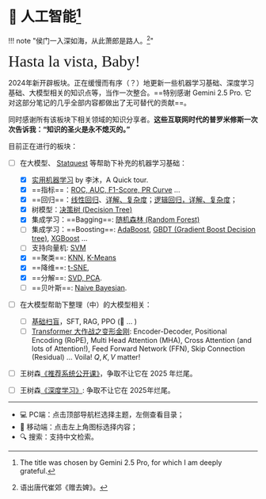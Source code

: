 # 🤖 人工智能[^1]

!!! note "侯门一入深如海，从此萧郎是路人。[^2]"

<font size = 6 face = "SnellRoundHand" >Hasta la vista, Baby!</font>

2024年新开辟板块。正在缓慢而有序（？）地更新一些机器学习基础、深度学习基础、大模型相关的知识点等，当作一次整合。==特别感谢 Gemini 2.5 Pro. 它对这部分笔记的几乎全部内容都做出了无可替代的贡献==。

同时感谢所有该板块下相关领域的知识分享者。**这些互联网时代的普罗米修斯一次次告诉我：“知识的圣火是永不熄灭的。”**

目前正在进行的板块：

- [ ] 在大模型、 [Statquest](https://space.bilibili.com/3546620985608836) 等帮助下补充的机器学习基础：
    - [x] [实用机器学习](./PracticalML/Notes.md) by 李沐，A Quick tour.
    - [x] ==指标==：[ROC, AUC, F1-Score, PR Curve](./StatLearnMethod/AUC.md) ... 
    - [x] ==回归==：[线性回归](./StatLearnMethod/Regression.md)、[详解、复杂度](./StatLearnMethod/LR_complex.md)；[逻辑回归，详解、复杂度](./StatLearnMethod/LogisReg_complex.md)；
    - [x] 树模型：[决策树 (Decision Tree)](./StatLearnMethod/DecisionTree.md)
    - [x] 集成学习：==Bagging==: [随机森林 (Random Forest)](./StatLearnMethod/RandomForest.md)
    - [ ] 集成学习：==Boosting==: [AdaBoost](./StatLearnMethod/AdaBoost.md), [GBDT (Gradient Boost Decision tree)](./StatLearnMethod/GBDT.md), [XGBoost](./StatLearnMethod/XGBoost.md) ... 
    - [ ] 支持向量机: [SVM](./StatLearnMethod/SVM.md)
    - [x] ==聚类==: [KNN](./StatLearnMethod/KNN.md), [K-Means](./StatLearnMethod/Kmeans.md)
    - [x] ==降维==: [t-SNE](./StatLearnMethod/t-SNE.md),
    - [x] ==分解==: [SVD, PCA](./StatLearnMethod/SVD.md).
    - [ ] ==贝叶斯==: [Naive Bayesian](./StatLearnMethod/NaiveBayesian.md).
- [ ] 在大模型帮助下整理（中）的大模型相关：
    - [ ] [基础扫盲](./LLM_app.md)，SFT, RAG, PPO (🐌  ... )
    - [ ] [Transformer 大作战之变形金刚](./Transformer.md): Encoder-Decoder, Positional Encoding (RoPE), Multi Head Attention (MHA), Cross Attention (and lots of Attention!), Feed Forward Network (FFN), Skip Connection (Residual) ... Voila! $Q, K, V$ matter!
- [ ] 王树森[《推荐系统公开课》](https://www.bilibili.com/video/BV1HZ421U77y)，争取不让它在 2025 年烂尾。
- [ ] 王树森[《深度学习》](./DL/DL_wss.md): 争取不让它在 2025年烂尾。



----------

- 💻 PC端：点击顶部导航栏选择主题，左侧查看目录；
- 📱 移动端：点击左上角图标选择内容；
- 🔍 搜索：支持中文检索。


[^1]: The title was chosen by Gemini 2.5 Pro, for which I am deeply grateful.
[^2]: 语出唐代崔郊《赠去婢》。